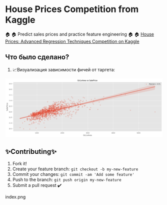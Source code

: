 # House Prices Competition from Kaggle
🏠 🏠 Predict sales prices and practice feature engineering 🏠 🏠
[House Prices: Advanced Regression Techniques Competition on Kaggle](https://www.kaggle.com/c/house-prices-advanced-regression-techniques)
## Что было сделано?
1. :chart_with_upwards_trend:Визуализация зависимости фичей от таргета:
<img src="2.png">

## ✨Contributing✨
1. Fork it!
2. Create your feature branch: `git checkout -b my-new-feature`
3. Commit your changes: `git commit -am 'Add some feature'`
4. Push to the branch: `git push origin my-new-feature`
5. Submit a pull request :heavy_check_mark:


index.png
